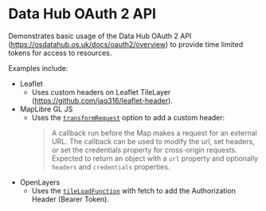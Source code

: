 # Data Hub OAuth 2 API

Demonstrates basic usage of the Data Hub OAuth 2 API (https://osdatahub.os.uk/docs/oauth2/overview) to provide time limited tokens for access to resources.

Examples include:

- Leaflet
  - Uses custom headers on Leaflet TileLayer (https://github.com/jaq316/leaflet-header).
- MapLibre GL JS
  - Uses the [`transformRequest`](https://maplibre.org/maplibre-gl-js-docs/api/map/) option to add a custom header:
    > A callback run before the Map makes a request for an external URL. The callback can be used to modify the url, set headers, or set the credentials property for cross-origin requests. Expected to return an object with a `url` property and optionally `headers` and `credentials` properties.
- OpenLayers
  - Uses the [`tileLoadFunction`](https://openlayers.org/en/latest/apidoc/module-ol_Tile.html#~LoadFunction) with fetch to add the Authorization Header (Bearer Token).
